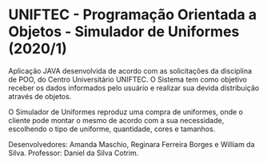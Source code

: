 # UNIFTEC - Programação Orientada a Objetos - Simulador de Uniformes (2020/1)

Aplicação JAVA desenvolvida de acordo com as solicitações da disciplina de POO, do Centro Universitário UNIFTEC. 
O Sistema tem como objetivo receber os dados informados pelo usuário e realizar sua devida distribuição através de objetos.

O Simulador de Uniformes reproduz uma compra de uniformes, onde o cliente pode montar o mesmo de acordo com a sua necessidade, escolhendo o tipo de uniforme, quantidade, cores e tamanhos. 


Desenvolvedores: Amanda Maschio, Reginara Ferreira Borges e William da Silva.
Professor: Daniel da Silva Cotrim.
